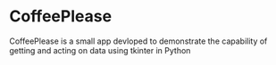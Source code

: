 # CoffeePlease
CoffeePlease is a small app devloped to demonstrate the capability of getting and acting on data using tkinter in Python
